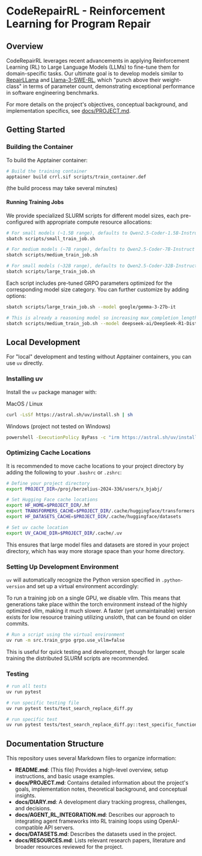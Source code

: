 # CodeRepairRL - Reinforcement Learning for Program Repair

## Overview

CodeRepairRL leverages recent advancements in applying Reinforcement Learning (RL) to Large Language Models (LLMs) to fine-tune them for domain-specific tasks. Our ultimate goal is to develop models similar to [RepairLLama](https://arxiv.org/pdf/2312.15698) and [Llama-3-SWE-RL](https://arxiv.org/pdf/2502.18449), which "punch above their weight-class" in terms of parameter count, demonstrating exceptional performance in software engineering benchmarks.

For more details on the project's objectives, conceptual background, and implementation specifics, see [docs/PROJECT.md](docs/PROJECT.md).

## Getting Started

### Building the Container

To build the Apptainer container:

```bash
# Build the training container 
apptainer build crrl.sif scripts/train_container.def
```

(the build process may take several minutes)

#### Running Training Jobs

We provide specialized SLURM scripts for different model sizes, each pre-configured with appropriate compute resource allocations:

```bash
# For small models (~1.5B range), defaults to Qwen2.5-Coder-1.5B-Instruct
sbatch scripts/small_train_job.sh

# For medium models (~7B range), defaults to Qwen2.5-Coder-7B-Instruct
sbatch scripts/medium_train_job.sh

# For small models (~32B range), defaults to Qwen2.5-Coder-32B-Instruct
sbatch scripts/large_train_job.sh
```

Each script includes pre-tuned GRPO parameters optimized for the corresponding model size category. You can further customize by adding options:

```bash
sbatch scripts/large_train_job.sh --model google/gemma-3-27b-it

# This is already a reasoning model so increasing max_completion_length might be necessary
sbatch scripts/medium_train_job.sh --model deepseek-ai/DeepSeek-R1-Distill-Llama-8B
```

## Local Development

For "local" development and testing without Apptainer containers, you can use `uv` directly.

### Installing uv

Install the `uv` package manager with:

MacOS / Linux
```bash
curl -LsSf https://astral.sh/uv/install.sh | sh
```

Windows (project not tested on Windows)
```bash
powershell -ExecutionPolicy ByPass -c "irm https://astral.sh/uv/install.ps1 | iex"
```

### Optimizing Cache Locations

It is recommended to move cache locations to your project directory by adding the following to your `.bashrc` or `.zshrc`:

```bash
# Define your project directory
export PROJECT_DIR=/proj/berzelius-2024-336/users/x_bjabj/

# Set Hugging Face cache locations
export HF_HOME=$PROJECT_DIR/.hf
export TRANSFORMERS_CACHE=$PROJECT_DIR/.cache/huggingface/transformers
export HF_DATASETS_CACHE=$PROJECT_DIR/.cache/huggingface/datasets

# Set uv cache location
export UV_CACHE_DIR=$PROJECT_DIR/.cache/.uv
```

This ensures that large model files and datasets are stored in your project directory, which has way more storage space than your home directory.

### Setting Up Development Environment

`uv` will automatically recognize the Python version specified in `.python-version` and set up a virtual environment accordingly:

To run a training job on a single GPU, we disable vllm. This means that generations take place within the torch environment instead of the highly optimized vllm, making it much slower. A faster (yet unmaintainable) version exists for low resource training utilizing unsloth, that can be found on older commits.
```bash
# Run a script using the virtual environment
uv run -m src.train_grpo grpo.use_vllm=false
```
This is useful for quick testing and development, though for larger scale training the distributed SLURM scripts are recommended.

### Testing

```bash
# run all tests
uv run pytest

# run specific testing file
uv run pytest tests/test_search_replace_diff.py

# run specific test
uv run pytest tests/test_search_replace_diff.py::test_specific_function
```

## Documentation Structure

This repository uses several Markdown files to organize information:

- **README.md**: (This file) Provides a high-level overview, setup instructions, and basic usage examples.
- **docs/PROJECT.md**: Contains detailed information about the project's goals, implementation notes, theoretical background, and conceptual insights.
- **docs/DIARY.md**: A development diary tracking progress, challenges, and decisions.
- **docs/AGENT_RL_INTEGRATION.md**: Describes our approach to integrating agent frameworks into RL training loops using OpenAI-compatible API servers.
- **docs/DATASETS.md**: Describes the datasets used in the project.
- **docs/RESOURCES.md**: Lists relevant research papers, literature and broader resources reviewed for the project.
